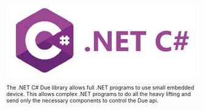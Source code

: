 
![.NET C#](../images/cSharp.png)

The .NET C# Due library allows full .NET programs to use small embedded device. This allows complex .NET programs to do all the heavy lifting and send only the necessary components to control the Due api. 